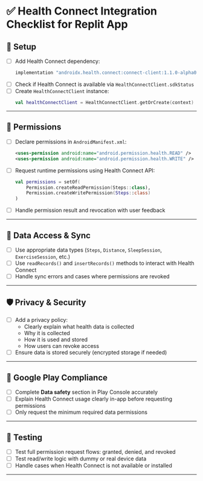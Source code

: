 
# ✅ Health Connect Integration Checklist for Replit App

## 🔧 Setup

- [ ] Add Health Connect dependency:
  ```groovy
  implementation "androidx.health.connect:connect-client:1.1.0-alpha04"
  ```
- [ ] Check if Health Connect is available via `HealthConnectClient.sdkStatus`
- [ ] Create `HealthConnectClient` instance:
  ```kotlin
  val healthConnectClient = HealthConnectClient.getOrCreate(context)
  ```

---

## 🔐 Permissions

- [ ] Declare permissions in `AndroidManifest.xml`:
  ```xml
  <uses-permission android:name="android.permission.health.READ" />
  <uses-permission android:name="android.permission.health.WRITE" />
  ```
- [ ] Request runtime permissions using Health Connect API:
  ```kotlin
  val permissions = setOf(
      Permission.createReadPermission(Steps::class),
      Permission.createWritePermission(Steps::class)
  )
  ```
- [ ] Handle permission result and revocation with user feedback

---

## 🔄 Data Access & Sync

- [ ] Use appropriate data types (`Steps`, `Distance`, `SleepSession`, `ExerciseSession`, etc.)
- [ ] Use `readRecords()` and `insertRecords()` methods to interact with Health Connect
- [ ] Handle sync errors and cases where permissions are revoked

---

## 🛡 Privacy & Security

- [ ] Add a privacy policy:
  - Clearly explain what health data is collected
  - Why it is collected
  - How it is used and stored
  - How users can revoke access
- [ ] Ensure data is stored securely (encrypted storage if needed)

---

## 🏪 Google Play Compliance

- [ ] Complete **Data safety** section in Play Console accurately
- [ ] Explain Health Connect usage clearly in-app before requesting permissions
- [ ] Only request the minimum required data permissions

---

## 📲 Testing

- [ ] Test full permission request flows: granted, denied, and revoked
- [ ] Test read/write logic with dummy or real device data
- [ ] Handle cases when Health Connect is not available or installed

---
